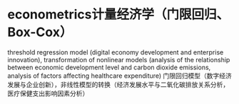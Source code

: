 # econometrics计量经济学（门限回归、Box-Cox）
threshold regression model (digital economy development and enterprise innovation), transformation of nonlinear models (analysis of the relationship between economic development level and carbon dioxide emissions, analysis of factors affecting healthcare expenditure)
门限回归模型（数字经济发展与企业创新），非线性模型的转换（经济发展水平与二氧化碳排放关系分析，医疗保健支出影响因素分析）
